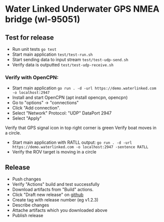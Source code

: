 # Water Linked Underwater GPS NMEA bridge (wl-95051)

## Test for release

- Run unit tests `go test`
- Start main application `test/test-run.sh`
- Start sending data to input stream `test/test-udp-send.sh`
- Verify data is outputted `test/test-udp-receive.sh`

### Verify with OpenCPN:

- Start main application `go run . -d -url https://demo.waterlinked.com -o localhost:2947`
- Install and start OpenCPN (apt install opencpn, opencpn)
- Go to "options" -> "connections"
- Click "Add connection".
- Select "Network"  Protocol: "UDP"  DataPort 2947
- Select "Apply"

Verify that GPS signal icon in top right corner is green
Verify boat moves in a circle.

- Start main application with RATLL output: `go run . -d -url https://demo.waterlinked.com -o localhost:2947 -sentence RATLL`
- Verify the ROV target is moving in a circle

## Release

- Push changes
- Verify "Actions" build and test successfully
- Download artifacts from "Build" actions.
- Click "Draft new release" on [github](https://github.com/waterlinked/ugps-nmea-go/releases)
- Create tag with release number (eg v1.2.3)
- Describe changes
- Attache artifacts which you downloaded above
- Publish release
